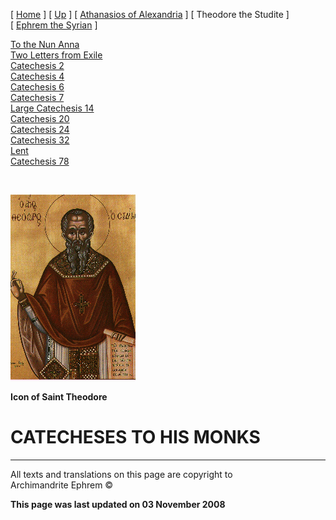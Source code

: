 \[ [Home](index.md) \] \[ [Up](voiceof.md) \]
\[ [Athanasios of Alexandria](athanasios_of_alexandria.md) \]
\[ Theodore the Studite \] \[ [Ephrem the Syrian](ephrem.md) \]

[To the Nun Anna](Anna-ep.md)  
[Two Letters from Exile](exile-epp.md)  
[Catechesis 2](ths02.md)  
[Catechesis 4](ths04.md)  
[Catechesis 6](ths06.md)  
[Catechesis 7](ths07.md)  
[Large Catechesis 14](ths14l.md)  
[Catechesis 20](ths20.md)  
[Catechesis 24](ths24.md)  
[Catechesis 32](ths32.md)  
[Lent](lent.md)  
[Catechesis 78](Ths78.md)

 

![](THS.gif)

****Icon of Saint Theodore****

# CATECHESES TO HIS MONKS 

-----

All texts and translations on this page are copyright to  
Archimandrite Ephrem ©

**This page was last updated on 03 November 2008**

